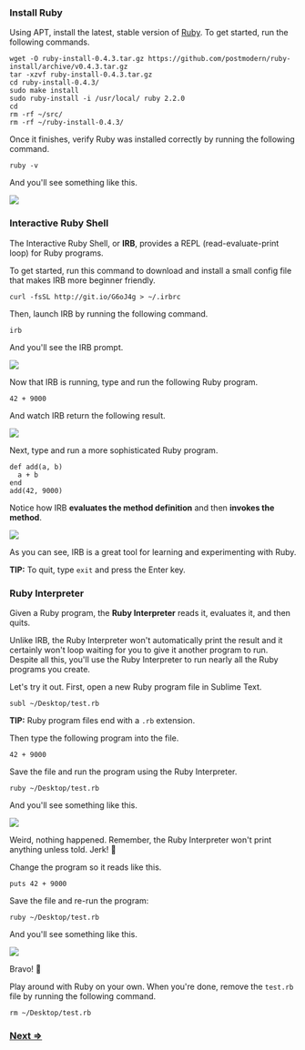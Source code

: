 ### Install Ruby

Using APT, install the latest, stable version of [Ruby](https://www.ruby-lang.org/). To get started, run the following commands.

```
wget -O ruby-install-0.4.3.tar.gz https://github.com/postmodern/ruby-install/archive/v0.4.3.tar.gz
tar -xzvf ruby-install-0.4.3.tar.gz
cd ruby-install-0.4.3/
sudo make install
sudo ruby-install -i /usr/local/ ruby 2.2.0
cd
rm -rf ~/src/
rm -rf ~/ruby-install-0.4.3/
```

Once it finishes, verify Ruby was installed correctly by running the following command.

```
ruby -v
```

And you'll see something like this.

![](https://i.imgur.com/qi20rW3.png)


### Interactive Ruby Shell

The Interactive Ruby Shell, or **IRB**, provides a REPL (read-evaluate-print loop) for Ruby programs.

To get started, run this command to download and install a small config file that makes IRB more beginner friendly.

```
curl -fsSL http://git.io/G6oJ4g > ~/.irbrc
```

Then, launch IRB by running the following command.

```
irb
```

And you'll see the IRB prompt.

![](http://i.imgur.com/Ckn6ssE.png)

Now that IRB is running, type and run the following Ruby program.

```
42 + 9000
```

And watch IRB return the following result.

![](https://i.imgur.com/bMEtYp1.png)

Next, type and run a more sophisticated Ruby program.

```
def add(a, b)
  a + b
end
add(42, 9000)
```

Notice how IRB **evaluates the method definition** and then **invokes the method**.

![](https://i.imgur.com/QAQcpjZ.png)

As you can see, IRB is a great tool for learning and experimenting with Ruby.

**TIP:** To quit, type `exit` and press the Enter key.


### Ruby Interpreter

Given a Ruby program, the **Ruby Interpreter** reads it, evaluates it, and then quits.

Unlike IRB, the Ruby Interpreter won't automatically print the result and it certainly won't loop waiting for you to give it another program to run. Despite all this, you'll use the Ruby Interpreter to run nearly all the Ruby programs you create.

Let's try it out. First, open a new Ruby program file in Sublime Text.

```
subl ~/Desktop/test.rb
```

**TIP:** Ruby program files end with a `.rb` extension.

Then type the following program into the file.

```
42 + 9000
```

Save the file and run the program using the Ruby Interpreter.

```
ruby ~/Desktop/test.rb
```

And you'll see something like this.

![](https://i.imgur.com/SVn8Wko.png)

Weird, nothing happened. Remember, the Ruby Interpreter won't print anything unless told. Jerk! :triumph:

Change the program so it reads like this.

```
puts 42 + 9000
```

Save the file and re-run the program:

```
ruby ~/Desktop/test.rb
```

And you'll see something like this.

![](https://i.imgur.com/7ejO4L1.png)

Bravo! :tada:

Play around with Ruby on your own. When you're done, remove the `test.rb` file by running the following command.

```
rm ~/Desktop/test.rb
```


### [Next ⇒](2_project.md)
